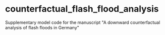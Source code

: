 # counterfactual_flash_flood_analysis
Supplementary model code for the manuscript "A downward counterfactual analysis of flash floods in Germany"
